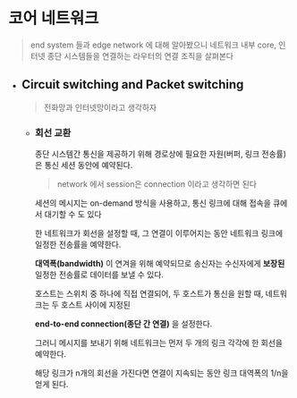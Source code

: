 # 코어 네트워크

> end system 들과 edge network 에 대해 알아봤으니 네트워크 내부 core, 인터넷 종단 시스템들을 연결하는 라우터의 연결 조직을 살펴본다



+ ## Circuit switching and Packet switching

  > 전화망과 인터넷망이라고 생각하자

  

  * ### 회선 교환

    종단 시스템간 통신을 제공하기 위해 경로상에 필요한 자원(버퍼, 링크 전송률) 은 통신 세션 동안에 예약된다.

    > network 에서 session은 connection 이라고 생각하면 된다

    세션의 메시지는 on-demand 방식을 사용하고, 통신 링크에 대해 접속을 큐에서 대기할 수 도 있다

    한 네트워크가 회선을 설정할 때, 그 연결이 이루어지는 동안 네트워크 링크에 일정한 전송률을 예약한다.

    **대역폭(bandwidth)** 이 연겨을 위해 예약되므로 송신자는 수신자에게 **보장된** 일정한 전송률로 데이터를 보낼 수 있다.

    

    호스트는 스위치 중 하나에 직접 연결되어, 두 호스트가 통신을 원할 때, 네트워크는 두 호스트 사이에 지정된

    **end-to-end connection(종단 간 연결)** 을 설정한다.

    

    그러니 메시지를 보내기 위해 네트워크는 먼저 두 개의 링크 각각에 한 회선을 예약한다.

    해당 링크가 n개의 회선을 가진다면 연결이 지속되는 동안 링크 대역폭의 1/n을 얻게 된다.

    

    

    